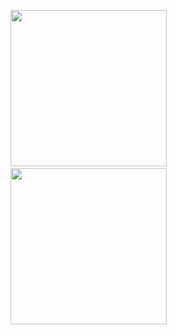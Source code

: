 <p float="left">
<img src="https://github.com/user-attachments/assets/9e463e8e-a868-49a7-98c7-be4f4be09ae3" width="250" />
&nbsp; &nbsp;
<img src="https://github.com/user-attachments/assets/8447f17d-24c1-4919-8a63-c94c2227a5ad" width="250" />
</p>
